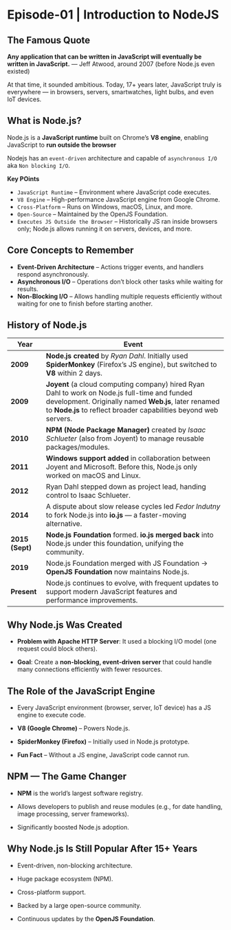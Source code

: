# Episode-01 | Introduction to NodeJS

## The Famous Quote

**Any application that can be written in JavaScript will eventually be written in JavaScript.**
— Jeff Atwood, around 2007 (before Node.js even existed)

At that time, it sounded ambitious.
Today, 17+ years later, JavaScript truly is everywhere — in browsers, servers, smartwatches, light bulbs, and even IoT devices.

## What is Node.js?

Node.js is a **JavaScript runtime** built on Chrome’s **V8 engine**, enabling JavaScript to **run outside the browser**

Nodejs has an `event-driven` architecture and capable of `asynchronous I/O` aka `Non blocking I/O`.

**Key POints**

- `JavaScript Runtime` – Environment where JavaScript code executes.
- `V8 Engine` – High-performance JavaScript engine from Google Chrome.
- `Cross-Platform` – Runs on Windows, macOS, Linux, and more.
- `Open-Source` – Maintained by the OpenJS Foundation.
- `Executes JS Outside the Browser` – Historically JS ran inside browsers only; Node.js allows running it on servers, devices, and more.

## Core Concepts to Remember

- **Event-Driven Architecture** – Actions trigger events, and handlers respond asynchronously.
- **Asynchronous I/O** – Operations don’t block other tasks while waiting for results.
- **Non-Blocking I/O** – Allows handling multiple requests efficiently without waiting for one to finish before starting another.

## History of Node.js

| Year            | Event                                                                                                                                                                                                                     |
| --------------- | ------------------------------------------------------------------------------------------------------------------------------------------------------------------------------------------------------------------------- |
| **2009**        | **Node.js created** by _Ryan Dahl_. Initially used **SpiderMonkey** (Firefox’s JS engine), but switched to **V8** within 2 days.                                                                                          |
| **2009**        | **Joyent** (a cloud computing company) hired Ryan Dahl to work on Node.js full-time and funded development. Originally named **Web.js**, later renamed to **Node.js** to reflect broader capabilities beyond web servers. |
| **2010**        | **NPM (Node Package Manager)** created by _Isaac Schlueter_ (also from Joyent) to manage reusable packages/modules.                                                                                                       |
| **2011**        | **Windows support added** in collaboration between Joyent and Microsoft. Before this, Node.js only worked on macOS and Linux.                                                                                             |
| **2012**        | Ryan Dahl stepped down as project lead, handing control to Isaac Schlueter.                                                                                                                                               |
| **2014**        | A dispute about slow release cycles led _Fedor Indutny_ to fork Node.js into **io.js** — a faster-moving alternative.                                                                                                     |
| **2015 (Sept)** | **Node.js Foundation** formed. **io.js merged back** into Node.js under this foundation, unifying the community.                                                                                                          |
| **2019**        | Node.js Foundation merged with JS Foundation → **OpenJS Foundation** now maintains Node.js.                                                                                                                               |
| **Present**     | Node.js continues to evolve, with frequent updates to support modern JavaScript features and performance improvements.                                                                                                    |

## Why Node.js Was Created

- **Problem with Apache HTTP Server**: It used a blocking I/O model (one request could block others).

- **Goal**: Create a **non-blocking, event-driven server** that could handle many connections efficiently with fewer resources.

## The Role of the JavaScript Engine

- Every JavaScript environment (browser, server, IoT device) has a JS engine to execute code.

- **V8 (Google Chrome)** – Powers Node.js.

- **SpiderMonkey (Firefox)** – Initially used in Node.js prototype.

- **Fun Fact** – Without a JS engine, JavaScript code cannot run.

## NPM — The Game Changer

- **NPM** is the world’s largest software registry.

- Allows developers to publish and reuse modules (e.g., for date handling, image processing, server frameworks).

- Significantly boosted Node.js adoption.

## Why Node.js Is Still Popular After 15+ Years

- Event-driven, non-blocking architecture.

- Huge package ecosystem (NPM).

- Cross-platform support.

- Backed by a large open-source community.

- Continuous updates by the **OpenJS Foundation**.
